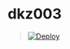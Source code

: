 # dkz003
> [![Deploy](https://www.herokucdn.com/deploy/button.png)](https://dashboard.heroku.com/new?template=https://github.com/steamcock/dkz003)

